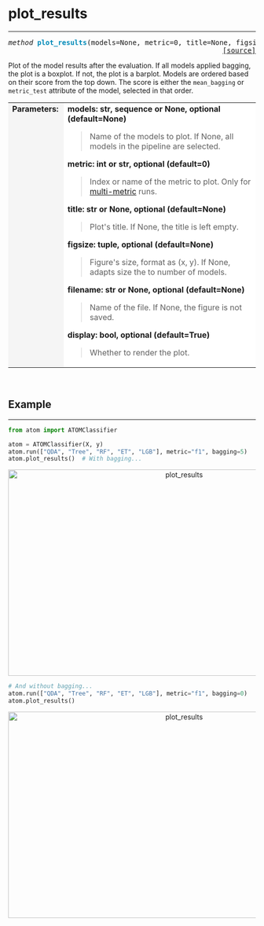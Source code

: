 # plot_results
--------------

<pre><em>method</em> <strong style="color:#008AB8">plot_results</strong>(models=None, metric=0, title=None, figsize=None, filename=None, display=True)
<div align="right"><a href="https://github.com/tvdboom/ATOM/blob/master/atom/plots.py#L683">[source]</a></div></pre>
Plot of the model results after the evaluation. If all models applied
bagging, the plot is a boxplot. If not, the plot is a barplot. Models
are ordered based on their score from the top down. The score is either
the `mean_bagging` or `metric_test` attribute of the model, selected in
that order.
<table width="100%">
<tr>
<td width="15%" style="vertical-align:top; background:#F5F5F5;"><strong>Parameters:</strong></td>
<td width="75%" style="background:white;">
<strong>models: str, sequence or None, optional (default=None)</strong>
<blockquote>
Name of the models to plot. If None, all models in the pipeline are selected.
</blockquote>
<strong>metric: int or str, optional (default=0)</strong>
<blockquote>
Index or name of the metric to plot. Only for <a href="../../../user_guide/#metric">multi-metric</a> runs.
</blockquote>
<strong>title: str or None, optional (default=None)</strong>
<blockquote>
Plot's title. If None, the title is left empty.
</blockquote>
<strong>figsize: tuple, optional (default=None)</strong>
<blockquote>
Figure's size, format as (x, y). If None, adapts size the to number of models.
</blockquote>
<strong>filename: str or None, optional (default=None)</strong>
<blockquote>
Name of the file. If None, the figure is not saved.
</blockquote>
<strong>display: bool, optional (default=True)</strong>
<blockquote>
Whether to render the plot.
</blockquote>
</tr>
</table>
<br />



## Example
----------

```python
from atom import ATOMClassifier

atom = ATOMClassifier(X, y)
atom.run(["QDA", "Tree", "RF", "ET", "LGB"], metric="f1", bagging=5)
atom.plot_results()  # With bagging...
```
<div align="center">
    <img src="../../../img/plots/plot_results_1.png" alt="plot_results" width="700" height="420"/>
</div>

```python
# And without bagging...
atom.run(["QDA", "Tree", "RF", "ET", "LGB"], metric="f1", bagging=0)
atom.plot_results()
```
<div align="center">
    <img src="../../../img/plots/plot_results_2.png" alt="plot_results" width="700" height="420"/>
</div>